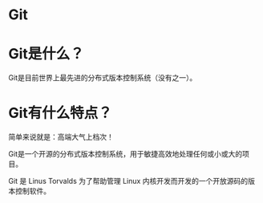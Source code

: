 # Git

# Git是什么？

Git是目前世界上最先进的分布式版本控制系统（没有之一）。

# Git有什么特点？

简单来说就是：高端大气上档次！

Git是一个开源的分布式版本控制系统，用于敏捷高效地处理任何或小或大的项目。

Git 是 Linus Torvalds 为了帮助管理 Linux 内核开发而开发的一个开放源码的版本控制软件。
